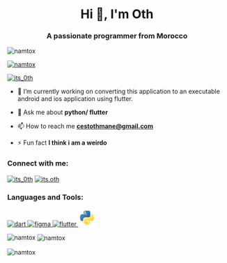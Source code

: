 # <h1 align="center">Hi 👋, I'm Oth</h1>
<h3 align="center">A passionate programmer from Morocco</h3>
<p align="left"> <img src="https://komarev.com/ghpvc/?username=namtox&label=Profile%20views&color=0e75b6&style=flat" alt="namtox" /> </p>

<p align="left"> <a href="https://github.com/ryo-ma/github-profile-trophy"><img src="https://github-profile-trophy.vercel.app/?username=namtox" alt="namtox" /></a> </p>

<p align="left"> <a href="https://twitter.com/its_0th" target="blank"><img src="https://img.shields.io/twitter/follow/its_0th?logo=twitter&style=for-the-badge" alt="its_0th" /></a> </p>

- 🌱 I’m currently working on converting this application to an executable android and ios application using flutter.

- 💬 Ask me about **python/ flutter**

- 📫 How to reach me **cestothmane@gmail.com**

- ⚡ Fun fact **I think i am a weirdo**

<h3 align="left">Connect with me:</h3>
<p align="left">
<a href="https://twitter.com/its_0th" target="blank"><img align="center" src="https://raw.githubusercontent.com/rahuldkjain/github-profile-readme-generator/master/src/images/icons/Social/twitter.svg" alt="its_0th" height="30" width="40" /></a>
<a href="https://instagram.com/its.oth" target="blank"><img align="center" src="https://raw.githubusercontent.com/rahuldkjain/github-profile-readme-generator/master/src/images/icons/Social/instagram.svg" alt="its.oth" height="30" width="40" /></a>
</p>

<h3 align="left">Languages and Tools:</h3>
<p align="left"> <a href="https://dart.dev" target="_blank" rel="noreferrer"> <img src="https://www.vectorlogo.zone/logos/dartlang/dartlang-icon.svg" alt="dart" width="40" height="40"/> </a> <a href="https://www.figma.com/" target="_blank" rel="noreferrer"> <img src="https://www.vectorlogo.zone/logos/figma/figma-icon.svg" alt="figma" width="40" height="40"/> </a> <a href="https://flutter.dev" target="_blank" rel="noreferrer"> <img src="https://www.vectorlogo.zone/logos/flutterio/flutterio-icon.svg" alt="flutter" width="40" height="40"/> </a> <a href="https://www.python.org" target="_blank" rel="noreferrer"> <img src="https://raw.githubusercontent.com/devicons/devicon/master/icons/python/python-original.svg" alt="python" width="40" height="40"/> </a> </p>

<p><img align="left" src="https://github-readme-stats.vercel.app/api/top-langs?username=namtox&show_icons=true&locale=en&layout=compact" alt="namtox" /></p>

<p>&nbsp;<img align="center" src="https://github-readme-stats.vercel.app/api?username=namtox&show_icons=true&locale=en" alt="namtox" /></p>

<p><img align="center" src="https://github-readme-streak-stats.herokuapp.com/?user=namtox&" alt="namtox" /></p>
